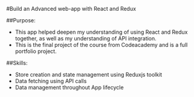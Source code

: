 #Build an Advanced web-app with React and Redux

##Purpose:
- This app helped deepen my understanding of using React and Redux together, as well as my understanding of API integration.
- This is the final project of the course from Codeacademy and is a full portfolio project.

##Skills:
- Store creation and state management using Reduxjs toolkit
- Data fetching using API calls
- Data management throughout App lifecycle




